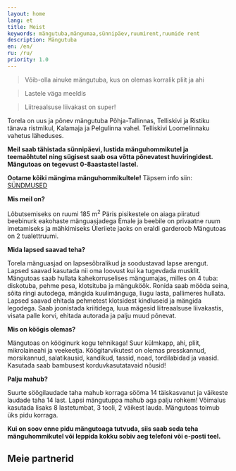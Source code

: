 ```yaml
---
layout: home
lang: et
title: Meist
keywords: mängutuba,mängumaa,sünnipäev,ruumirent,ruumide rent
description: Mängutuba
en: /en/
ru: /ru/
priority: 1.0
---
```


<blockquote>Võib-olla ainuke mängutuba, kus on olemas korralik pliit ja ahi</blockquote>
<blockquote>Lastele väga meeldis</blockquote>
<blockquote>Liitreaalsuse liivakast on super!</blockquote>

Torela on uus ja põnev mängutuba Põhja-Tallinnas, Telliskivi ja Ristiku tänava ristmikul, Kalamaja ja Pelgulinna vahel. Telliskivi Loomelinnaku vahetus läheduses.

**Meil saab tähistada sünnipäevi, lustida mänguhommikutel ja teemaõhtutel ning sügisest saab osa võtta põnevatest huviringidest. Mängutoas on tegevust 0-8aastastel lastel.**

**Ootame kõiki mängima mänguhommikultele!** Täpsem info siin: [SÜNDMUSED](/syndmused/)


**Mis meil on?**

Lõbutsemiseks on ruumi 185 m<sup>2</sup>
Päris pisikestele on aiaga piiratud beebinurk eakohaste mänguasjadega
Emale ja beebile on privaatne ruum imetamiseks ja mähkimiseks
Üleriiete jaoks on eraldi garderoob
Mängutoas on 2 tualettruumi.

**Mida lapsed saavad teha?**

Torela mänguasjad on lapsesõbralikud ja soodustavad lapse arengut. Lapsed saavad kasutada nii oma loovust kui ka tugevdada musklit.
Mängutoas saab hullata kahekorruselises mängumajas, milles on 4 tuba: diskotuba, pehme pesa, klotsituba ja mänguköök. Ronida saab mööda seina, sõita ringi autodega, mängida kuulimänguga, liugu lasta, pallimeres hullata.
Lapsed saavad ehitada pehmetest klotsidest kindluseid ja mängida legodega. Saab joonistada kriitidega, luua mägesid liitreaalsuse liivakastis, visata palle korvi, ehitada autorada ja palju muud põnevat. 

**Mis on köögis olemas?**

Mängutoas on kööginurk kogu tehnikaga! Suur külmkapp, ahi, pliit, mikrolaineahi ja veekeetja. Köögitarvikutest on olemas presskannud, morsikannud, salatikausid, kandikud, tassid, noad, tordilabidad ja vaasid. Kasutada saab bambusest korduvkasutatavaid nõusid!

**Palju mahub?**

Suurte söögilaudade taha mahub korraga sööma 14 täiskasvanut ja väikeste laudade taha 14 last. Lapsi mängutuppa mahub aga palju rohkem! Võimalus kasutada lisaks 8 lastetumbat, 3 tooli, 2 väikest lauda.
Mängutoas toimub üks pidu korraga.

**Kui on soov enne pidu mängutoaga tutvuda, siis saab seda teha mänguhommikutel või leppida kokku sobiv aeg telefoni või e-posti teel.**

## Meie partnerid

